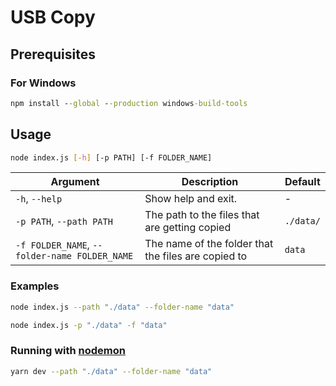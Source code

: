 # USB Copy

## Prerequisites

### For Windows
``` cmd
npm install --global --production windows-build-tools
```

## Usage

``` sh
node index.js [-h] [-p PATH] [-f FOLDER_NAME]
```

Argument | Description | Default
--- | --- | ---
`-h`, `--help ` | Show help and exit. | -
`-p PATH`, `--path PATH` | The path to the files that are getting copied | `./data/`
`-f FOLDER_NAME`, `--folder-name FOLDER_NAME` | The name of the folder that the files are copied to | `data`

### Examples

``` sh
node index.js --path "./data" --folder-name "data"

node index.js -p "./data" -f "data"
```

### Running with [nodemon](https://www.npmjs.com/package/nodemon)

``` sh
yarn dev --path "./data" --folder-name "data"
```